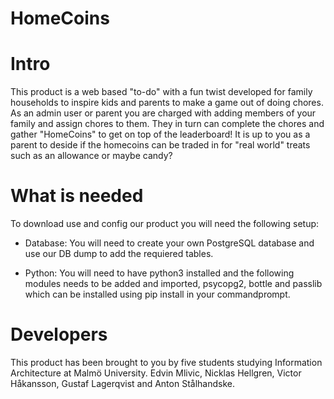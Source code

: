 # HomeCoins

# Intro

This product is a web based "to-do" with a fun twist developed for family households
to inspire kids and parents to make a game out of doing chores.
As an admin user or parent you are charged with adding members of your family
and assign chores to them. They in turn can complete the chores and gather "HomeCoins"
to get on top of the leaderboard! It is up to you as a parent to deside if the homecoins 
can be traded in for "real world" treats such as an allowance or maybe candy?

# What is needed

To download use and config our product you will need the following setup:
- Database:
    You will need to create your own PostgreSQL database and 
    use our DB dump to add the requiered tables.

- Python:
    You will need to have python3 installed and the following modules needs to
    be added and imported, psycopg2, bottle and passlib which can be installed using
    pip install in your commandprompt.

# Developers

This product has been brought to you by five students studying Information Architecture at Malmö University.
Edvin Mlivic, Nicklas Hellgren, Victor Håkansson, Gustaf Lagerqvist and Anton Stålhandske.